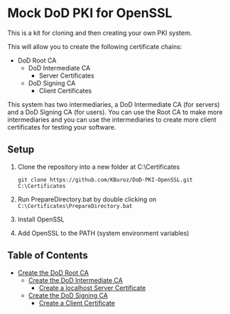 # Mock DoD PKI for OpenSSL

This is a kit for cloning and then creating your own PKI system.

This will allow you to create the following certificate chains:

- DoD Root CA
  - DoD Intermediate CA
    - Server Certificates
  - DoD Signing CA
    - Client Certificates

This system has two intermediaries, a DoD Intermediate CA (for servers) and a DoD Signing CA (for users).  You can use the Root CA to make more intermediaries and you can use the intermediaries to create more client certificates for testing your software.

## Setup

>
  1. Clone the repository into a new folder at C:\Certificates

         git clone https://github.com/KBuroz/DoD-PKI-OpenSSL.git C:\Certificates

  2. Run PrepareDirectory.bat by double clicking on `C:\Certificates\PrepareDirectory.bat`

  3. Install OpenSSL

  4. Add OpenSSL to the PATH (system environment variables)

## Table of Contents

- [Create the DoD Root CA](DoD/CA/README.md)
  - [Create the DoD Intermediate CA](DoD/CA/Intermediate/README.md)
    - [Create a localhost Server Certificate](DoD/CA/Intermediate/README_CreateServerCert.md)
  - [Create the DoD Signing CA](DoD/CA/Signing/README.md)
    - [Create a Client Certificate](DoD/CA/Signing/README_CreateClientCert.md)